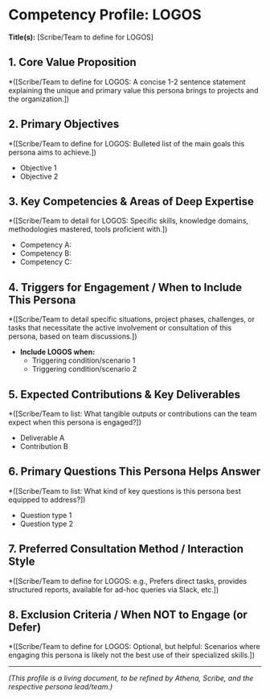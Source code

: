 # Competency Profile: LOGOS

**Title(s):** [Scribe/Team to define for LOGOS]

## 1. Core Value Proposition
*([Scribe/Team to define for LOGOS: A concise 1-2 sentence statement explaining the unique and primary value this persona brings to projects and the organization.])

## 2. Primary Objectives
*([Scribe/Team to define for LOGOS: Bulleted list of the main goals this persona aims to achieve.])
*   Objective 1
*   Objective 2

## 3. Key Competencies & Areas of Deep Expertise
*([Scribe/Team to detail for LOGOS: Specific skills, knowledge domains, methodologies mastered, tools proficient with.])
*   Competency A:
*   Competency B:
*   Competency C:

## 4. Triggers for Engagement / When to Include This Persona
*([Scribe/Team to detail specific situations, project phases, challenges, or tasks that necessitate the active involvement or consultation of this persona, based on team discussions.])
*   **Include LOGOS when:**
    *   Triggering condition/scenario 1
    *   Triggering condition/scenario 2

## 5. Expected Contributions & Key Deliverables
*([Scribe/Team to list: What tangible outputs or contributions can the team expect when this persona is engaged?])
*   Deliverable A
*   Contribution B

## 6. Primary Questions This Persona Helps Answer
*([Scribe/Team to list: What kind of key questions is this persona best equipped to address?])
*   Question type 1
*   Question type 2

## 7. Preferred Consultation Method / Interaction Style
*([Scribe/Team to define for LOGOS: e.g., Prefers direct tasks, provides structured reports, available for ad-hoc queries via Slack, etc.])

## 8. Exclusion Criteria / When NOT to Engage (or Defer)
*([Scribe/Team to define for LOGOS: Optional, but helpful: Scenarios where engaging this persona is likely not the best use of their specialized skills.])

---
*(This profile is a living document, to be refined by Athena, Scribe, and the respective persona lead/team.)*
